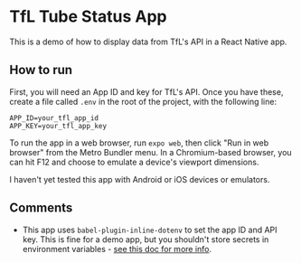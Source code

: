 # TfL Tube Status App

This is a demo of how to display data from TfL's API in a React Native app.

## How to run

First, you will need an App ID and key for TfL's API. Once you have these, create a file called `.env` in the root of the project, with the following line:

```
APP_ID=your_tfl_app_id
APP_KEY=your_tfl_app_key
```

To run the app in a web browser, run `expo web`, then click "Run in web browser" from the Metro Bundler menu. In a Chromium-based browser, you can hit F12 and choose to emulate a device's viewport dimensions.

I haven't yet tested this app with Android or iOS devices or emulators.

## Comments

- This app uses `babel-plugin-inline-dotenv` to set the app ID and API key. This is fine for a demo app, but you shouldn't store secrets in environment variables - [see this doc for more info](https://docs.expo.io/build-reference/variables/).
